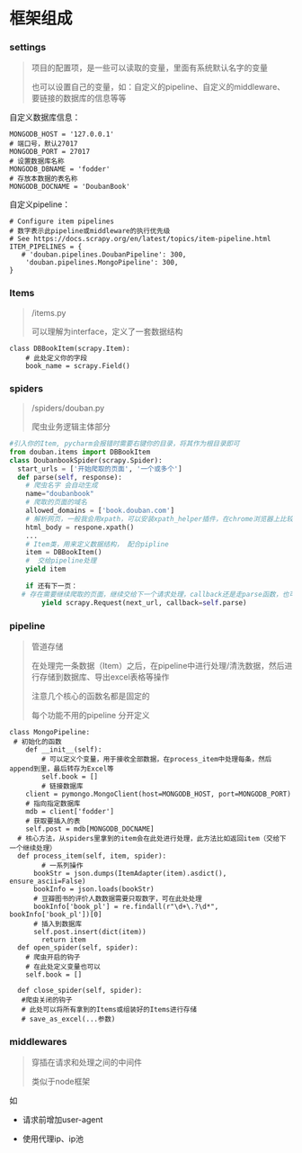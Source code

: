 #  框架组成

### settings

> 项目的配置项，是一些可以读取的变量，里面有系统默认名字的变量
>
> 也可以设置自己的变量，如：自定义的pipeline、自定义的middleware、要链接的数据库的信息等等

自定义数据库信息：

```
MONGODB_HOST = '127.0.0.1'
# 端口号，默认27017
MONGODB_PORT = 27017
# 设置数据库名称
MONGODB_DBNAME = 'fodder'
# 存放本数据的表名称
MONGODB_DOCNAME = 'DoubanBook'
```

自定义pipeline：

```
# Configure item pipelines
# 数字表示此pipeline或middleware的执行优先级
# See https://docs.scrapy.org/en/latest/topics/item-pipeline.html
ITEM_PIPELINES = {
   # 'douban.pipelines.DoubanPipeline': 300,
    'douban.pipelines.MongoPipeline': 300,
}
```



### Items

>/items.py
>
>可以理解为interface，定义了一套数据结构

```
class DBBookItem(scrapy.Item):
	# 此处定义你的字段
	book_name = scrapy.Field()

```

### spiders

> /spiders/douban.py
>
> 爬虫业务逻辑主体部分

```python
#引入你的Item, pycharm会报错时需要右键你的目录，将其作为根目录即可
from douban.items import DBBookItem
class DoubanbookSpider(scrapy.Spider):
  start_urls = ['开始爬取的页面', '一个或多个']
  def parse(self, response):
    # 爬虫名字 会自动生成
    name="doubanbook"
    # 爬取的页面的域名
    allowed_domains = ['book.douban.com']
    # 解析网页，一般我会用xpath，可以安装xpath_helper插件，在chrome浏览器上比较好用
    html_body = respone.xpath()
    ...
    # Item类，用来定义数据结构， 配合pipline
    item = DBBookItem()
    #  交给pipeline处理
    yield item
    
    if 还有下一页：
   # 存在需要继续爬取的页面，继续交给下一个请求处理，callback还是走parse函数，也可以自定义别的逻辑，比如和列表页面结构不同的详情页
  		yield scrapy.Request(next_url, callback=self.parse)
```



### pipeline

> 管道存储
>
> 在处理完一条数据（Item）之后，在pipeline中进行处理/清洗数据，然后进行存储到数据库、导出excel表格等操作
>
> 注意几个核心的函数名都是固定的
>
> 每个功能不用的pipeline 分开定义

```
class MongoPipeline:
 # 初始化的函数
	def __init__(self):
		# 可以定义个变量，用于接收全部数据，在process_item中处理每条，然后append到里，最后转存为Excel等
		self.book = []
		# 链接数据库
    client = pymongo.MongoClient(host=MONGODB_HOST, port=MONGODB_PORT)
    # 指向指定数据库
    mdb = client['fodder']
    # 获取要插入的表
    self.post = mdb[MONGODB_DOCNAME]
  # 核心方法，从spiders里拿到的item会在此处进行处理，此方法比如返回item（交给下一个继续处理）
  def process_item(self, item, spider):
  		# 一系列操作
      bookStr = json.dumps(ItemAdapter(item).asdict(), ensure_ascii=False)
      bookInfo = json.loads(bookStr)
      # 豆瓣图书的评价人数数据需要只取数字，可在此处处理
      bookInfo['book_pl'] = re.findall(r"\d+\.?\d*", bookInfo['book_pl'])[0]
      # 插入到数据库
      self.post.insert(dict(item))
  		return item
  def open_spider(self, spider):
  	# 爬虫开启的钩子
  	# 在此处定义变量也可以
  	self.book = []
  	
  def close_spider(self, spider):
   #爬虫关闭的钩子
   # 此处可以将所有拿到的Items或组装好的Items进行存储
   # save_as_excel(...参数)
```



### middlewares

> 穿插在请求和处理之间的中间件
>
> 类似于node框架

如

- 请求前增加user-agent

- 使用代理ip、ip池

  
